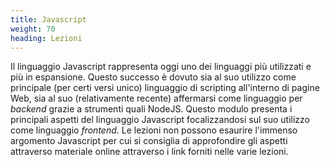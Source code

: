 ```yaml
---
title: Javascript
weight: 70
heading: Lezioni
---
```


Il linguaggio Javascript rappresenta oggi uno dei linguaggi più utilizzati e più
in espansione. Questo successo è dovuto sia al suo utilizzo come principale (per
certi versi unico) linguaggio di scripting all'interno di pagine Web, sia al suo
(relativamente recente) affermarsi come linguaggio per *backend* grazie a strumenti
quali NodeJS. Questo modulo presenta i principali aspetti del linguaggio Javascript
focalizzandosi sul suo utilizzo come linguaggio *frontend*. Le lezioni non possono
esaurire l'immenso argomento Javascript per cui si consiglia di approfondire gli
aspetti attraverso materiale online attraverso i link forniti nelle varie lezioni.
